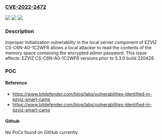### [CVE-2022-2472](https://cve.mitre.org/cgi-bin/cvename.cgi?name=CVE-2022-2472)
![](https://img.shields.io/static/v1?label=Product&message=CS-C6N-A0-1C2WFR&color=blue)
![](https://img.shields.io/static/v1?label=Version&message=%3C%205.3.0%20build%20220428%20&color=brighgreen)
![](https://img.shields.io/static/v1?label=Vulnerability&message=CWE-665%20Improper%20Initialization&color=brighgreen)

### Description

Improper Initialization vulnerability in the local server component of EZVIZ CS-C6N-A0-1C2WFR allows a local attacker to read the contents of the memory space containing the encrypted admin password. This issue affects: EZVIZ CS-C6N-A0-1C2WFR versions prior to 5.3.0 build 220428.

### POC

#### Reference
- https://www.bitdefender.com/blog/labs/vulnerabilities-identified-in-ezviz-smart-cams
- https://www.bitdefender.com/blog/labs/vulnerabilities-identified-in-ezviz-smart-cams

#### Github
No PoCs found on GitHub currently.

